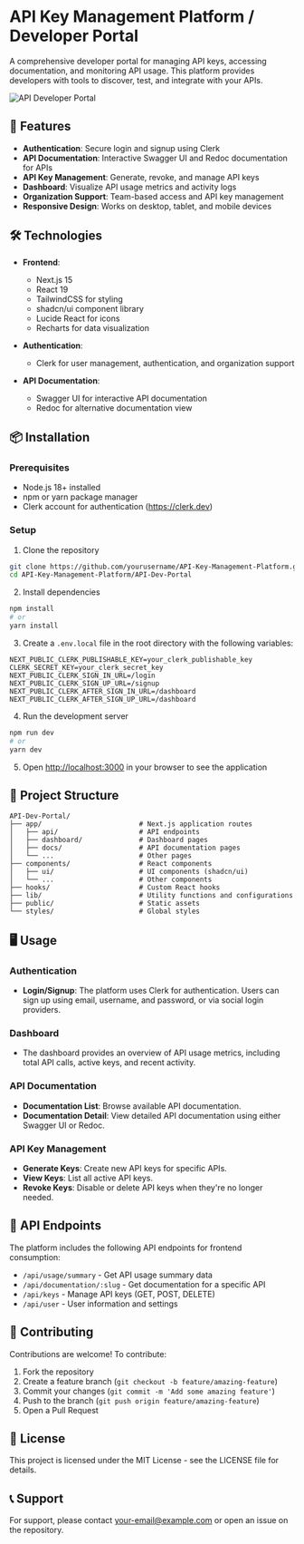# API Key Management Platform / Developer Portal

A comprehensive developer portal for managing API keys, accessing documentation, and monitoring API usage. This platform provides developers with tools to discover, test, and integrate with your APIs.

![API Developer Portal](https://placehold.co/600x400?text=API+Developer+Portal)

## 🚀 Features

- **Authentication**: Secure login and signup using Clerk
- **API Documentation**: Interactive Swagger UI and Redoc documentation for APIs
- **API Key Management**: Generate, revoke, and manage API keys
- **Dashboard**: Visualize API usage metrics and activity logs
- **Organization Support**: Team-based access and API key management
- **Responsive Design**: Works on desktop, tablet, and mobile devices

## 🛠️ Technologies

- **Frontend**:
  - Next.js 15
  - React 19
  - TailwindCSS for styling
  - shadcn/ui component library
  - Lucide React for icons
  - Recharts for data visualization

- **Authentication**:
  - Clerk for user management, authentication, and organization support

- **API Documentation**:
  - Swagger UI for interactive API documentation
  - Redoc for alternative documentation view

## 📦 Installation

### Prerequisites

- Node.js 18+ installed
- npm or yarn package manager
- Clerk account for authentication (https://clerk.dev)

### Setup

1. Clone the repository

```bash
git clone https://github.com/yourusername/API-Key-Management-Platform.git
cd API-Key-Management-Platform/API-Dev-Portal
```

2. Install dependencies

```bash
npm install
# or
yarn install
```

3. Create a `.env.local` file in the root directory with the following variables:

```
NEXT_PUBLIC_CLERK_PUBLISHABLE_KEY=your_clerk_publishable_key
CLERK_SECRET_KEY=your_clerk_secret_key
NEXT_PUBLIC_CLERK_SIGN_IN_URL=/login
NEXT_PUBLIC_CLERK_SIGN_UP_URL=/signup
NEXT_PUBLIC_CLERK_AFTER_SIGN_IN_URL=/dashboard
NEXT_PUBLIC_CLERK_AFTER_SIGN_UP_URL=/dashboard
```

4. Run the development server

```bash
npm run dev
# or
yarn dev
```

5. Open [http://localhost:3000](http://localhost:3000) in your browser to see the application

## 📂 Project Structure

```
API-Dev-Portal/
├── app/                        # Next.js application routes
│   ├── api/                    # API endpoints
│   ├── dashboard/              # Dashboard pages
│   ├── docs/                   # API documentation pages
│   └── ...                     # Other pages
├── components/                 # React components
│   ├── ui/                     # UI components (shadcn/ui)
│   └── ...                     # Other components
├── hooks/                      # Custom React hooks
├── lib/                        # Utility functions and configurations
├── public/                     # Static assets
└── styles/                     # Global styles
```

## 🖥️ Usage

### Authentication

- **Login/Signup**: The platform uses Clerk for authentication. Users can sign up using email, username, and password, or via social login providers.

### Dashboard

- The dashboard provides an overview of API usage metrics, including total API calls, active keys, and recent activity.

### API Documentation

- **Documentation List**: Browse available API documentation.
- **Documentation Detail**: View detailed API documentation using either Swagger UI or Redoc.

### API Key Management

- **Generate Keys**: Create new API keys for specific APIs.
- **View Keys**: List all active API keys.
- **Revoke Keys**: Disable or delete API keys when they're no longer needed.

## 🔌 API Endpoints

The platform includes the following API endpoints for frontend consumption:

- `/api/usage/summary` - Get API usage summary data
- `/api/documentation/:slug` - Get documentation for a specific API
- `/api/keys` - Manage API keys (GET, POST, DELETE)
- `/api/user` - User information and settings

## 🤝 Contributing

Contributions are welcome! To contribute:

1. Fork the repository
2. Create a feature branch (`git checkout -b feature/amazing-feature`)
3. Commit your changes (`git commit -m 'Add some amazing feature'`)
4. Push to the branch (`git push origin feature/amazing-feature`)
5. Open a Pull Request

## 📄 License

This project is licensed under the MIT License - see the LICENSE file for details.

## 📞 Support

For support, please contact [your-email@example.com](mailto:your-email@example.com) or open an issue on the repository.
